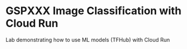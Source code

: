 # GSPXXX Image Classification with Cloud Run

Lab demonstrating how to use ML models (TFHub) with Cloud Run

